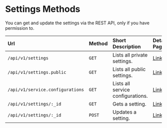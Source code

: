 # Settings Methods

You can get and update the settings via the REST API, only if you have permission to.

| Url | Method | Short Description | Details Page |
| :--- | :--- | :--- | :--- |
| `/api/v1/settings`                | `GET`  | Lists all private settings.        | [Link](get/)                           |
| `/api/v1/settings.public`         | `GET`  | Lists all public settings.         | [Link](public/)                    |
| `/api/v1/service.configurations`  | `GET`  | Lists all service configurations.  | [Link](service-configuration/)     |
| `/api/v1/settings/:_id`           | `GET`  | Gets a setting.                    | [Link](get-by-id/)                     |
| `/api/v1/settings/:_id`           | `POST` | Updates a setting.                 | [Link](update/)                        |
